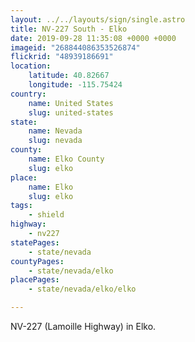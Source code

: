 ```yaml
---
layout: ../../layouts/sign/single.astro
title: NV-227 South - Elko
date: 2019-09-28 11:35:08 +0000 +0000
imageid: "268844086353526874"
flickrid: "48939186691"
location:
    latitude: 40.82667
    longitude: -115.75424
country:
    name: United States
    slug: united-states
state:
    name: Nevada
    slug: nevada
county:
    name: Elko County
    slug: elko
place:
    name: Elko
    slug: elko
tags:
    - shield
highway:
    - nv227
statePages:
    - state/nevada
countyPages:
    - state/nevada/elko
placePages:
    - state/nevada/elko/elko

---
```

NV-227 (Lamoille Highway) in Elko.